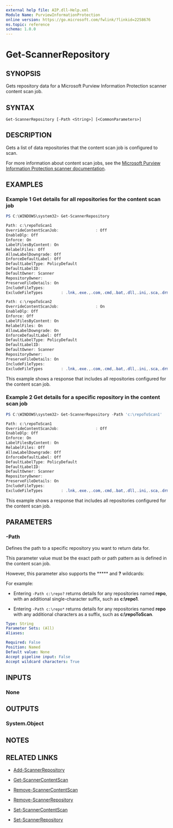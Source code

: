 ```yaml
---
external help file: AIP.dll-Help.xml
Module Name: PurviewInformationProtection
online version: https://go.microsoft.com/fwlink/?linkid=2258676
ms.topic: reference
schema: 1.0.0
---
```


# Get-ScannerRepository

## SYNOPSIS
Gets repository data for a Microsoft Purview Information Protection scanner content scan job.

## SYNTAX

```
Get-ScannerRepository [-Path <String>] [<CommonParameters>]
```

## DESCRIPTION
Gets a list of data repositories that the content scan job is configured to scan.

For more information about content scan jobs, see the [Microsoft Purview Information Protection  scanner documentation](/information-protection/deploy-aip-scanner-configure-install#create-a-content-scan-job).

## EXAMPLES

### Example 1 Get details for all repositories for the content scan job
```powershell
PS C:\WINDOWS\system32> Get-ScannerRepository

Path: c:\repoToScan1
OverrideContentScanJob:                : Off
EnableDlp: Off
Enforce: On
LabelFilesByContent: On
RelabelFiles: Off
AllowLabelDowngrade: Off
EnforceDefaultLabel: Off
DefaultLabelType: PolicyDefault
DefaultLabelID: 
DefaultOwner: Scanner
RepositoryOwner:
PreserveFileDetails: On
IncludeFileTypes: 
ExcludeFileTypes        : .lnk,.exe.,.com,.cmd,.bat,.dll,.ini,.sca,.drm,.sys,.cpl,.inf,.drv,.dat,.tmp,.msp,.msi,.pdb,.jar,.ocx,.rtf,.rar,.msg

Path: c:\repoToScan2
OverrideContentScanJob:                : On
EnableDlp: Off
Enforce: Off
LabelFilesByContent: On
RelabelFiles: On
AllowLabelDowngrade: On
EnforceDefaultLabel: Off
DefaultLabelType: PolicyDefault
DefaultLabelID: 
DefaultOwner: Scanner
RepositoryOwner:
PreserveFileDetails: On
IncludeFileTypes: 
ExcludeFileTypes        : .lnk,.exe.,.com,.cmd,.bat,.dll,.ini,.sca,.drm,.sys,.cpl,.inf,.drv,.dat,.tmp,.msp,.msi,.pdb,.jar,.ocx,.rtf,.rar,.msg

```

This example shows a response that includes all repositories configured for the content scan job.

### Example 2 Get details for a specific repository in the content scan job
```powershell
PS C:\WINDOWS\system32> Get-ScannerRepository -Path 'c:\repoToScan1'

Path: c:\repoToScan1
OverrideContentScanJob:                : Off
EnableDlp: Off
Enforce: On
LabelFilesByContent: On
RelabelFiles: Off
AllowLabelDowngrade: Off
EnforceDefaultLabel: Off
DefaultLabelType: PolicyDefault
DefaultLabelID: 
DefaultOwner: Scanner
RepositoryOwner:
PreserveFileDetails: On
IncludeFileTypes: 
ExcludeFileTypes        : .lnk,.exe.,.com,.cmd,.bat,.dll,.ini,.sca,.drm,.sys,.cpl,.inf,.drv,.dat,.tmp,.msp,.msi,.pdb,.jar,.ocx,.rtf,.rar,.msg
```

This example shows a response that includes all repositories configured for the content scan job.

## PARAMETERS

### -Path
Defines the path to a specific repository you want to return data for.

This parameter value must be the exact path or path pattern as is defined in the content scan job.

However, this parameter also supports the ***** and **?** wildcards:

For example:

- Entering `-Path c:\repo?` returns details for any repositories named **repo**, with an additional single-character suffix, such as **c:\repo1**.

- Entering `-Path c:\repo*` returns details for any repositories named **repo** with any additional characters as a suffix, such as **c:\repoToScan**.

```yaml
Type: String
Parameter Sets: (All)
Aliases:

Required: False
Position: Named
Default value: None
Accept pipeline input: False
Accept wildcard characters: True
```
## INPUTS

### None

## OUTPUTS

### System.Object
## NOTES

## RELATED LINKS

- [Add-ScannerRepository](Add-ScannerRepository.md)

- [Get-ScannerContentScan](Get-ScannerContentScan.md)

- [Remove-ScannerContentScan](Remove-ScannerContentScan.md)

- [Remove-ScannerRepository](Remove-ScannerRepository.md)

- [Set-ScannerContentScan](Set-ScannerContentScan.md)

- [Set-ScannerRepository](Set-ScannerRepository.md)